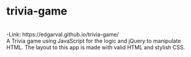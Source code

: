 # trivia-game
<br>
-Link: https://edgarval.github.io/trivia-game/
<br>
A Trivia game using JavaScript for the logic and jQuery to manipulate HTML. The layout to this app is made with valid HTML and stylish CSS.
